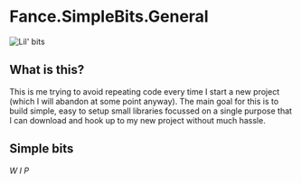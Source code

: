 # Fance.SimpleBits.General
![Lil' bits](https://external-content.duckduckgo.com/iu/?u=https%3A%2F%2Fi.cdn.turner.com%2Fadultswim%2Fbig%2Fvideo%2Fa%2Frickandmorty_ep208_004_Lil_Bits.jpg)
## What is this?
This is me trying to avoid repeating code every time I start a new project (which I will abandon at some point anyway). The main goal for this is to build simple, easy to setup small libraries focussed on a single purpose that I can download and hook up to my new project without much hassle.

## Simple bits

*W I P*
